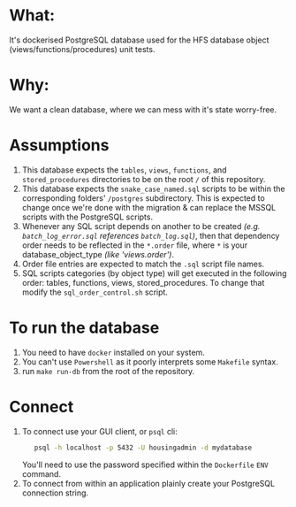 # What:
It's dockerised PostgreSQL database used for the HFS database object (views/functions/procedures) unit tests.

# Why:
We want a clean database, where we can mess with it's state worry-free.

# Assumptions
1. This database expects the `tables`, `views`, `functions`, and `stored_procedures` directories to be on the root `/` of this repository.
2. This database expects the `snake_case_named.sql` scripts to be within the corresponding folders' `/postgres` subdirectory. This is expected to change once we're done with the migration & can replace the MSSQL scripts with the PostgreSQL scripts.
3. Whenever any SQL script depends on another to be created _(e.g. `batch_log_error.sql` references `batch_log.sql`)_, then that dependency order needs to be reflected in the `*.order` file, where `*` is your database_object_type _(like 'views.order')_.
4. Order file entries are expected to match the `.sql` script file names.
5. SQL scripts categories (by object type) will get executed in the following order: tables, functions, views, stored_procedures. To change that modify the `sql_order_control.sh` script. 

# To run the database
1. You need to have `docker` installed on your system.
2. You can't use `Powershell` as it poorly interprets some `Makefile` syntax.
3. run `make run-db` from the root of the repository.

# Connect
1. To connect use your GUI client, or `psql` cli:
   ```sh
      psql -h localhost -p 5432 -U housingadmin -d mydatabase 
   ```
   You'll need to use the password specified within the `Dockerfile` `ENV` command.
2. To connect from within an application plainly create your PostgreSQL connection string.
